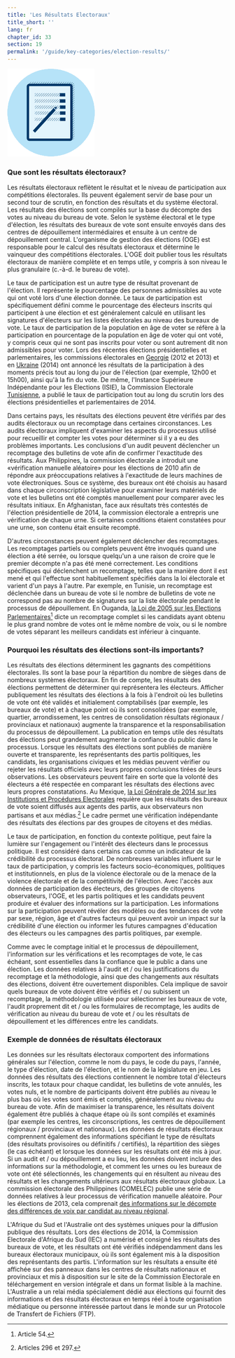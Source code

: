 ```yaml
---
title: 'Les Résultats Electoraux'
title_short: ''
lang: fr
chapter_id: 33
section: 19
permalink: '/guide/key-categories/election-results/'
---
```


![Les Résultats Electoraux](/assets/images/inventory/categories/election-results-official-final.png)

### Que sont les résultats électoraux?

Les résultats électoraux reflètent le résultat et le niveau de participation aux compétitions électorales. Ils peuvent également servir de base pour un second tour de scrutin, en fonction des résultats et du système électoral. Les résultats des élections sont compilés sur la base du décompte des votes au niveau du bureau de vote. Selon le système électoral et le type d'élection, les résultats des bureaux de vote sont ensuite envoyés dans des centres de dépouillement intermédiaires et ensuite à un centre de dépouillement central. L'organisme de gestion des élections (OGE) est responsable pour le calcul des résultats électoraux et détermine le vainqueur des compétitions électorales. L'OGE doit publier tous les résultats électoraux de manière complète et en temps utile, y compris à son niveau le plus granulaire (c.-à-d. le bureau de vote).

Le taux de participation est un autre type de résultat provenant de l'élection. Il représente le pourcentage des personnes admissibles au vote qui ont voté lors d'une élection donnée. Le taux de participation est spécifiquement défini comme le pourcentage des électeurs inscrits qui participent à une élection et est généralement calculé en utilisant les signatures d'électeurs sur les listes électorales au niveau des bureaux de vote. Le taux de participation de la population en âge de voter se réfère à la participation en pourcentage de la population en âge de voter qui ont voté, y compris ceux qui ne sont pas inscrits pour voter ou sont autrement dit non admissibles pour voter. Lors des récentes élections présidentielles et parlementaires, les commissions électorales en [Georgie](http://cesko02-01.itdc.ge/en/mediisatvis-4-ge/pres-relizebi-13-ge/informacia-kenchisyris-mimdinareobis-da-amomrchevelta-aqtivobis-shesaxeb-1200-st-is-mdgomareobit.page) (2012 et 2013) et en [Ukraine](http://www.cvk.gov.ua/pls/vp2014/WP063?pt00_t001f01=702&PT001F01=702) (2014) ont annoncé les résultats de la participation à des moments précis tout au long du jour de l'élection (par exemple, 12h00 et 15h00), ainsi qu'à la fin du vote. De même, l'Instance Supérieure Indépendante pour les Elections (ISIE), la Commission Electorale [Tunisienne](http://www.isie.tn/ar/communiques-ar/%D8%A7%D9%84%D8%B1%D8%A6%D8%A7%D8%B3%D9%8A%D8%A9-%D9%86%D8%B3%D8%A8%D8%A9-%D9%85%D8%B4%D8%A7%D8%B1%D9%83%D8%A9-%D8%A8%D9%84%D8%BA%D8%AA-53-7/), a publié le taux de participation tout au long du scrutin lors des élections présidentielles et parlementaires de 2014.

Dans certains pays, les résultats des élections peuvent être vérifiés par des audits électoraux ou un recomptage dans certaines circonstances. Les audits électoraux impliquent d'examiner les aspects du processus utilisé pour recueillir et compter les votes pour déterminer si il y a eu des problèmes importants. Les conclusions d'un audit peuvent déclencher un recomptage des bulletins de vote afin de confirmer l'exactitude des résultats. Aux Philippines, la commission électorale a introduit une «vérification manuelle aléatoire» pour les élections de 2010 afin de répondre aux préoccupations relatives à l'exactitude de leurs machines de vote électroniques. Sous ce système, des bureaux ont été choisis au hasard dans chaque circonscription législative pour examiner leurs matériels de vote et les bulletins ont été comptés manuellement pour comparer avec les résultats initiaux. En Afghanistan, face aux résultats très contestés de l'élection présidentielle de 2014, la commission électorale a entrepris une vérification de chaque urne. Si certaines conditions étaient constatées pour une urne, son contenu était ensuite recompté.

D'autres circonstances peuvent également déclencher des recomptages. Les recomptages partiels ou complets peuvent être invoqués quand une élection a été serrée, ou lorsque quelqu'un a une raison de croire que le premier décompte n'a pas été mené correctement. Les conditions spécifiques qui déclenchent un recomptage, telles que la manière dont il est mené et qui l'effectue sont habituellement spécifiés dans la loi électorale et varient d'un pays à l'autre. Par exemple, en Tunisie, un recomptage est déclenchée dans un bureau de vote si le nombre de bulletins de vote ne correspond pas au nombre de signatures sur la liste électorale pendant le processus de dépouillement. En Ouganda, [la Loi de 2005 sur les Elections Parlementaires](http://aceproject.org/ero-en/regions/africa/UG/uganda-parliamentary-elections-act-2005/)[^1] dicte un recomptage complet si les candidats ayant obtenu le plus grand nombre de votes ont le même nombre de voix, ou si le nombre de votes séparant les meilleurs candidats est inférieur à cinquante.

### Pourquoi les résultats des élections sont-ils importants?

Les résultats des élections déterminent les gagnants des compétitions électorales. Ils sont la base pour la répartition du nombre de sièges dans de nombreux systèmes électoraux. En fin de compte, les résultats des élections permettent de déterminer qui représentera les électeurs. Afficher publiquement les résultats des élections à la fois à l'endroit où les bulletins de vote ont été validés et initialement comptabilisés (par exemple, les bureaux de vote) et à chaque point où ils sont consolidées (par exemple, quartier, arrondissement, les centres de consolidation résultats régionaux / provinciaux et nationaux) augmente la transparence et la responsabilisation du processus de dépouillement. La publication en temps utile des résultats des élections peut grandement augmenter la confiance du public dans le processus. Lorsque les résultats des élections sont publiés de manière ouverte et transparente, les représentants des partis politiques, les candidats, les organisations civiques et les médias peuvent vérifier ou rejeter les résultats officiels avec leurs propres conclusions tirées de leurs observations. Les observateurs peuvent faire en sorte que la volonté des électeurs a été respectée en comparant les résultats des élections avec leurs propres constatations. Au Mexique, [la Loi Générale de 2014 sur les Institutions et Procédures Electorales](http://portales.te.gob.mx/ccje/sites/default/files/GENERAL%20LAW%20ON%20ELECTORAL%20INSTITUTIONS%20AND%20PROCEDURES.pdf) requière que les résultats des bureaux de vote soient diffusés aux agents des partis, aux observateurs non partisans et aux médias.[^2] Le cadre permet une vérification indépendante des résultats des élections par des groupes de citoyens et des médias.

Le taux de participation, en fonction du contexte politique, peut faire la lumière sur l'engagement ou l'intérêt des électeurs dans le processus politique. Il est considéré dans certains cas comme un indicateur de la crédibilité du processus électoral. De nombreuses variables influent sur le taux de participation, y compris les facteurs socio-économiques, politiques et institutionnels, en plus de la violence électorale ou de la menace de la violence électorale et de la compétitivité de l'élection. Avec l'accès aux données de participation des électeurs, des groupes de citoyens observateurs, l'OGE, et les partis politiques et les candidats peuvent produire et évaluer des informations sur la participation. Les informations sur la participation peuvent révéler des modèles ou des tendances de vote par sexe, région, âge et d'autres facteurs qui peuvent avoir un impact sur la crédibilité d'une élection ou informer les futures campagnes d'éducation des électeurs ou les campagnes des partis politiques, par exemple.

Comme avec le comptage initial et le processus de dépouillement, l'information sur les vérifications et les recomptages de vote, le cas échéant, sont essentielles dans la confiance que le public a dans une élection. Les données relatives à l'audit et / ou les justifications du recomptage et la méthodologie, ainsi que des changements aux résultats des élections, doivent être ouvertement disponibles. Cela implique de savoir quels bureaux de vote doivent être vérifiés et / ou subissent un recomptage, la méthodologie utilisée pour sélectionner les bureaux de vote, l'audit proprement dit et / ou les formulaires de recomptage, les audits de vérification au niveau du bureau de vote et / ou les résultats de dépouillement et les différences entre les candidats.

### Exemple de données de résultats électoraux

Les données sur les résultats électoraux comportent des informations générales sur l'élection, comme le nom du pays, le code du pays, l'année, le type d'élection, date de l'élection, et le nom de la législature en jeu. Les données des résultats des élections contiennent le nombre total d'électeurs inscrits, les totaux pour chaque candidat, les bulletins de vote annulés, les votes nuls, et le nombre de participants doivent être publiés au niveau le plus bas où les votes sont émis et comptés, généralement au niveau du bureau de vote. Afin de maximiser la transparence, les résultats doivent également être publiés à chaque étape où ils sont compilés et examinés (par exemple les centres, les circonscriptions, les centres de dépouillement régionaux / provinciaux et nationaux). Les données de résultats électoraux comprennent également des informations spécifiant le type de résultats (des résultats provisoires ou définitifs / certifiés), la répartition des sièges (le cas échéant) et lorsque les données sur les résultats ont été mis à jour. Si un audit et / ou dépouillement a eu lieu, les données doivent inclure des informations sur la méthodologie, et comment les urnes ou les bureaux de vote ont été sélectionnés, les changements qui en résultent au niveau des résultats et les changements ultérieurs aux résultats électoraux globaux. La commission électorale des Philippines (COMELEC) publie une série de données relatives à leur processus de vérification manuelle aléatoire. Pour les élections de 2013, cela comprenait [des informations sur le décompte des différences de voix par candidat au niveau régional](http://www.comelec.gov.ph/?r=Archives/RegularElections/2013NLE/RandomManualAudit/RandomManualAuditReport2013/RMAVarianceSummReport).

L'Afrique du Sud et l'Australie ont des systèmes uniques pour la diffusion publique des résultats. Lors des élections de 2014, la Commission Electorale d'Afrique du Sud (IEC) a numérisé et consigné les résultats des bureaux de vote, et les résultats ont été vérifiés indépendamment dans les bureaux électoraux municipaux, où ils sont également mis à la disposition des représentants des partis. L'information sur les résultats a ensuite été affichée sur des panneaux dans les centres de résultats nationaux et provinciaux et mis à disposition sur le site de la Commission Electorale en téléchargement en version intégrale et dans un format lisible à la machine. L'Australie a un relai média spécialement dédié aux élections qui fournit des informations et des résultats électoraux en temps réel à toute organisation médiatique ou personne intéressée partout dans le monde sur un Protocole de Transfert de Fichiers (FTP).

[^1]: Article 54.
[^2]: Articles 296 et 297.
